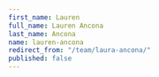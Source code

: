 ```yaml
---
first_name: Lauren
full_name: Lauren Ancona
last_name: Ancona
name: lauren-ancona
redirect_from: "/team/laura-ancona/"
published: false
---
```


